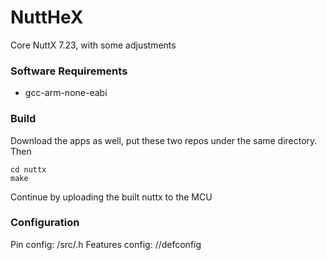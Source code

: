 # NuttHeX
Core NuttX 7.23, with some adjustments

### Software Requirements

 - gcc-arm-none-eabi

### Build
Download the apps as well, put these two repos under the same directory. Then
```
cd nuttx
make
```
Continue by uploading the built nuttx to the MCU

### Configuration
Pin config: <board>/src/<board>.h
Features config: <board>/<config>/defconfig
